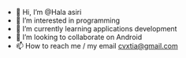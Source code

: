 - 👋 Hi, I’m @Hala asiri
- 👀 I’m interested in programming
- 🌱 I’m currently learning applications development
- 💞️ I’m looking to collaborate on Android 
- 📫 How to reach me / my email cvxtia@gmail.com
